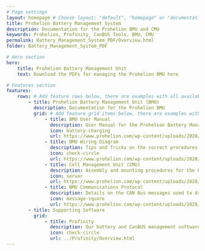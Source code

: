 ```yaml
---
# Page settings
layout: homepage # Choose layout: "default", "homepage" or "documentation-archive"
title: Prohelion Battery Management System
description: Documentation for the Prohelion BMU and CMU
keywords: Prohelion, Profinity, CanBUS Tools, BMU, CMU
permalink: Battery_Management_System_PDF/Overview.html
folder: Battery_Management_System_PDF

# Hero section
hero:
    title: Prohelion Battery Management Unit
    text: Download the PDFs for managing the Prohelion BMU here

# Features section
features:
    rows: # Add feature rows below, there are examples with all available options
        - title: Prohelion Battery Management Unit (BMU)
          description: Documentation for the Prohelion BMU
          grid: # Add feature grid items below, there are examples with all available options
              - title: BMU User Manual
                description: User Manual for the Prohelion Battery Management Unit (BMU)
                icon: battery-charging
                url: https://www.prohelion.com/wp-content/uploads/2020/03/PRH67.011v3-BMS-Users-Manual.pdf
              - title: BMU Wiring Diagram
                description: Tips and Tricks on the correct procedures for wiring a Prohelion BMU
                icon: check-circle
                url: https://www.prohelion.com/wp-content/uploads/2020/03/PRH67.018v4_BMU_Wiring_Diagram.pdf
              - title: Cell Management Unit (CMU)
                description: Assembly and mounting procedures for the Prohelion CMU and wiring harness
                icon: server
                url: https://www.prohelion.com/wp-content/uploads/2020/03/PRH67.006v3-Assembly-Procedure-CMU-Cell-Wiring.pdf
              - title: BMU Communications Protocol
                description: Details on the CAN Bus messages used to drive the Prohelion BMU
                icon: message-square
                url: https://www.prohelion.com/wp-content/uploads/2020/03/PRH67.010v2-BMS-BMU-Communications-Protocol.pdf           
        - title: Supporting Software          
          grid:
              - title: Profinity
                description: Our battery and CanBUS management software solution.
                icon: check-circle
                url: ../Profinity/Overview.html
---
```

